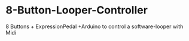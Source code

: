 # 8-Button-Looper-Controller
8 Buttons + ExpressionPedal +Arduino to control a software-looper with Midi
